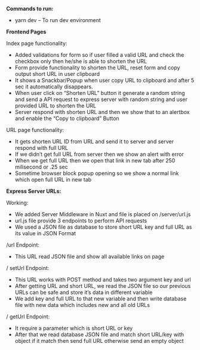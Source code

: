 ﻿**Commands to run:**

 - yarn dev – To run dev environment 


**Frontend Pages**

Index page functionality: 

- Added validations for form so if user filled a valid URL and check the checkbox only then he/she is able to shorten the URL
- Form provide functionality to shorten the URL, reset form and copy output short URL in user clipboard
- It shows a Snackbar/Popup when user copy URL to clipboard and after 5 sec it automatically disappears.
- When user click on “Shorten URL” button it generate a random string and send a API request to express server with random string and user provided URL to shorten the URL
- Server respond with shorten URL and then we show that to an alertbox and enable the “Copy to clipboard” Button

URL page functionality: 

- It gets shorten URL ID from URL and send it to server and server respond with full URL 
- If we didn’t get full URL from server then we show an alert with error
- When we get full URL then we open that link in new tab after 250 milisecond or .25 sec
- Sometime browser block popup opening so we show a normal link which open full URL in new tab

**Express Server URLs:**

Working:

- We added Server Middleware in Nuxt and file is placed on /server/url.js
- url.js file provide 3 endpoints to perform API requests
- We used a JSON file as database to store short URL key and full URL as its value in JSON Format

/url Endpoint:

- This URL read JSON file and show all available links on page

/ setUrl Endpoint:

- This URL works with POST method and takes two argument key and url
- After getting URL and short URL, we read the JSON file so our previous URLs can be safe and store it’s data in different variable
- We add key and full URL to that new variable and then write database file with new data which includes new and all old URLs

/ getUrl Endpoint:

- It require a parameter which is short URL or key 
- After that we read database JSON file and match short URL/key with object if it match then send full URL otherwise send an empty object
                      